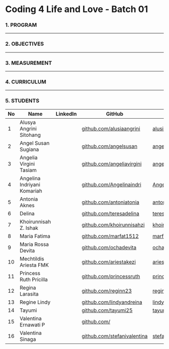 # Coding 4 Life and Love - Batch 01

### 1. PROGRAM
---
### 2. OBJECTIVES
---
### 3. MEASUREMENT
---
### 4. CURRICULUM
---
### 5. STUDENTS
|  No | Name                        | LinkedIn | GitHub                 |  Website 	|
|---	|---	                        |---	|---	                        |---	|
|  1 	| Alusya Angrini Sitohang   	|   	| [github.com/alusiaangrini](https://github.com/alusiaangrini)   	    | [alusiaangrini.github.io](https://alusiaangrini.github.io) |
|  2	| Angel Susan Sugiana        	|   	| [github.com/angelsusan](https://github.com/angelsusan)  	          | [angelsusan.github.io](https://)  	|
|  3 	| Angelia Virgini Tasiam  	  |   	| [github.com/angeliavirgini](https://github.com/angeliavirgini)      | [angeliavirgini.github.io](https://)  	|
|  4 	| Angelina Indriyani Komariah |   	| [github.com/Angelinaindri](https://github.com/Angelinaindri)  	    | [Angelinaindri.github.io](https://)  	|
|  5	| Antonia Aknes             	|   	| [github.com/antoniatonia](https://github.com/antoniatonia)  	      | [antoniatonia.github.io](https://)  	|
|  6 	| Delina                    	|   	| [github.com/teresadelina](https://github.com/teresadelina)  	      | [teresadelina.github.io](https://)  	|
|  7 	| Khoirunnisah Z. Ishak     	|   	| [github.com/khoirunnisahzi](https://github.com/khoirunnisahzi)      | [khoirunnisahzi.github.io](https://)  	|
|  8	| Maria Fatima  	            |   	| [github.com/marfat1512](https://github.com/marfat1512)  	          | [marfat1512.github.io](https://)  	|
|  9 	| Maria Rossa Devita        	|   	| [github.com/ochadevita](https://github.com/ochadevita)  	          | [ochadevita.github.io](https://)  	|
|  10 | Mechtildis Ariesta FMK    	|   	| [github.com/ariestakezi](https://github.com/ariestakezi)  	        | [ariestakezi.github.io](https://)  	|
|  11	| Princess Ruth Pricilla      |   	| [github.com/princessruth](https://github.com/princessruth)  	      | [princessruth.github.io](https://)  	|
|  12 | Regina Larasita             |   	| [github.com/reginn23](https://github.com/reginn23)      	          | [reginn23.github.io](https://) 	|
|  13 | Regine Lindy                |   	| [github.com/lindyandreina](https://github.com/lindyandreina)  	    | [lindyandreina.github.io](https://) 	|
|  14	| Tayumi                      |   	| [github.com/tayumi25](https://github.com/tayumi25)       	          | [tayumi25.github.io](https://)  	|
|  15 | Valentina Ernawati P        |   	| [github.com/](https://)               	                            |   	|
|  16 | Valentina Sinaga            |   	| [github.com/stefanivalentina](https:/github.com/stefanivalentina/)  | [stefanivalentina.github.io](https://)  	|
